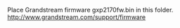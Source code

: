 Place Grandstream firmware gxp2170fw.bin in this folder.
http://www.grandstream.com/support/firmware

